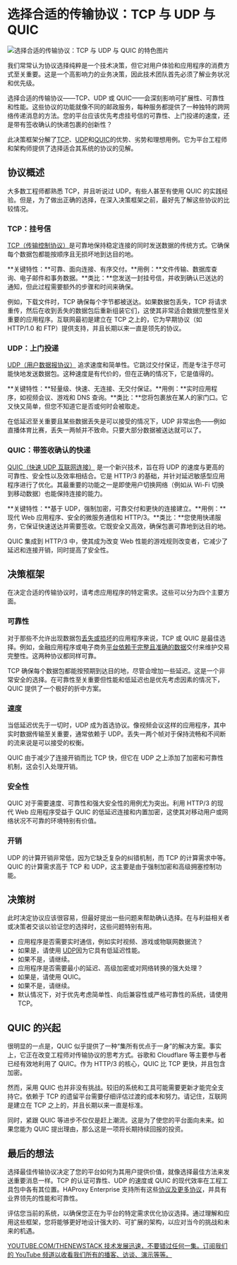 # 选择合适的传输协议：TCP 与 UDP 与 QUIC
![选择合适的传输协议：TCP 与 UDP 与 QUIC 的特色图片](https://cdn.thenewstack.io/media/2025/02/e1ce59c5-image2-1024x512.png)

我们常常认为协议选择纯粹是一个技术决策，但它对用户体验和应用程序的消费方式至关重要。这是一个高影响力的业务决策，因此技术团队首先必须了解业务状况和优先级。

选择合适的传输协议——TCP、UDP 或 QUIC——会深刻影响可扩展性、可靠性和性能。这些协议的功能就像不同的邮政服务，每种服务都提供了一种独特的跨网络传递消息的方法。您的平台应该优先考虑挂号信的可靠性、上门投递的速度，还是带有签收确认的快递包裹的创新性？

此决策框架分解了[TCP](https://thenewstack.io/50-years-later-vint-cerf-and-bob-kahn-remember-the-birth-of-tcp-ip/)、[UDP](https://thenewstack.io/http-3-replaces-tcp-with-udp-to-boost-network-speed-reliability/)和[QUIC](https://thenewstack.io/how-we-added-quic-support-to-openssl-without-patches-or-rebuilds/)的优势、劣势和理想用例。它为平台工程师和架构师提供了选择适合其系统的协议的见解。

## 协议概述

大多数工程师都熟悉 TCP，并且听说过 UDP。有些人甚至有使用 QUIC 的实践经验。但是，为了做出正确的选择，在深入决策框架之前，最好先了解这些协议的比较情况。

### TCP：挂号信

[TCP（传输控制协议）](https://www.haproxy.com/glossary/what-is-tcp)是可靠地保持稳定连接的同时发送数据的传统方式。它确保每个数据包都能按顺序且无损坏地到达目的地。

**关键特性：**可靠、面向连接、有序交付。**用例：**文件传输、数据库查询、电子邮件和事务数据。**类比：**您发送一封挂号信，并收到确认已送达的通知，但此过程需要额外的步骤和时间来确保。

例如，下载文件时，TCP 确保每个字节都被送达。如果数据包丢失，TCP 将请求重传，然后在收到丢失的数据包后重新组装它们，这使其非常适合数据完整性至关重要的应用程序。互联网最初是建立在 TCP 之上的，它为早期协议（如 HTTP/1.0 和 FTP）提供支持，并且长期以来一直是领先的协议。

### UDP：上门投递

[UDP（用户数据报协议）](https://www.haproxy.com/glossary/what-is-user-datagram-protocol-udp) 追求速度和简单性。它跳过交付保证，而是专注于尽可能快地发送数据包。这种速度是有代价的，但在正确的情况下，它是值得的。

**关键特性：**轻量级、快速、无连接、无交付保证。**用例：**实时应用程序，如视频会议、游戏和 DNS 查询。**类比：**您将包裹放在某人的家门口。它又快又简单，但您不知道它是否或何时会被取走。

在低延迟至关重要且某些数据丢失是可以接受的情况下，UDP 非常出色——例如直播体育比赛，丢失一两帧并不致命。只要大部分数据被送达就可以了。

### QUIC：带签收确认的快递

[QUIC（快速 UDP 互联网连接）](https://www.haproxy.com/glossary/what-is-quic) 是一个新兴技术，旨在将 UDP 的速度与更高的可靠性、安全性以及效率相结合。它是 HTTP/3 的基础，并针对延迟敏感型应用程序进行了优化。其最重要的功能之一是即使用户切换网络（例如从 Wi-Fi 切换到移动数据）也能保持连接的能力。

**关键特性：**基于 UDP，强制加密，可靠交付和更快的连接建立。**用例：**现代 Web 应用程序、安全的微服务通信和 HTTP/3。**类比：**您使用快递服务，它保证快速送达并需要签收。它既安全又高效，确保包裹可靠地到达目的地。

QUIC 集成到 HTTP/3 中，使其成为改变 Web 性能的游戏规则改变者，它减少了延迟和连接开销，同时提高了安全性。

## 决策框架

在决定合适的传输协议时，请考虑应用程序的特定需求。这些可以分为四个主要方面。

### 可靠性
对于那些不允许出现数据包[丢失或损坏](https://thenewstack.io/defining-low-data-loss-downtime-tolerances-in-kubernetes/)的应用程序来说，TCP 或 QUIC 是最佳选择。例如，金融应用程序或电子商务[平台依赖于完整且准确的数据](https://thenewstack.io/50-of-engineers-lack-trust-in-the-data-they-rely-on-most/)交付来维护交易完整性。这两种协议都同样可靠。

TCP 确保每个数据包都能按预期到达目的地，尽管会增加一些延迟。这是一个非常安全的选择。在可靠性至关重要但性能和低延迟也是优先考虑因素的情况下，QUIC 提供了一个极好的折中方案。

### 速度
当低延迟优先于一切时，UDP 成为首选协议。像视频会议这样的应用程序，其中实时数据传输至关重要，通常依赖于 UDP。丢失一两个帧对于保持流畅和不间断的流来说是可以接受的权衡。

QUIC 由于减少了连接开销而比 TCP 快，但它在 UDP 之上添加了加密和可靠性机制，这会引入处理开销。

### 安全性
QUIC 对于需要速度、可靠性和强大安全性的用例尤为突出。利用 HTTP/3 的现代 Web 应用程序受益于 QUIC 的低延迟连接和内置加密，这使其对移动用户或网络状况不可靠的环境特别有价值。

### 开销
UDP 的计算开销非常低，因为它缺乏复杂的纠错机制，而 TCP 的计算需求中等。QUIC 的计算需求高于 TCP 和 UDP，这主要是由于强制加密和高级拥塞控制功能。

## 决策树
此时决定协议应该很容易，但最好提出一些问题来帮助确认选择。在与利益相关者或决策者交谈以验证您的选择时，这些问题特别有用。

- 应用程序是否需要实时通信，例如实时视频、游戏或物联网数据流？
- 如果是，请使用 [UDP](https://www.haproxy.com/solutions/udp-load-balancing)因为它具有低延迟性能。
- 如果不是，请继续。
- 应用程序是否需要最小的延迟、高级加密或对网络转换的强大处理？
- 如果是，请使用 QUIC。
- 如果不是，请继续。
- 默认情况下，对于优先考虑简单性、向后兼容性或严格可靠性的系统，请使用 TCP。

## QUIC 的兴起
很明显的一点是，QUIC 似乎提供了一种“集所有优点于一身”的解决方案。事实上，它正在改变工程师对传输协议的思考方式。谷歌和 Cloudflare 等主要参与者已经有效地利用了 QUIC。作为 HTTP/3 的核心，QUIC 比 TCP 更快，并且包含加密。

然而，采用 QUIC 也并非没有挑战。较旧的系统和工具可能需要更新才能完全支持它。依赖于 TCP 的遗留平台需要仔细评估过渡的成本和努力。请记住，互联网是建立在 TCP 之上的，并且长期以来一直是标准。

同时，紧跟 QUIC 等进步不仅仅是赶上潮流。这是为了使您的平台面向未来。如果您能为 QUIC 提出理由，那么这是一项将长期持续回报的投资。

## 最后的想法
选择最佳传输协议决定了您的平台如何为其用户提供价值，就像选择最佳方法来发送重要消息一样。TCP 的认证可靠性、UDP 的速度或 QUIC 的现代效率在工程工具包中各有其位置。HAProxy Enterprise 支持所有这些[协议及更多协议](https://www.haproxy.com/blog/haproxy-protocol-support)，并具有业界领先的性能和可靠性。

评估您当前的系统，以确保您正在为平台的特定需求优化协议选择。通过理解和应用这些框架，您将能够更好地设计强大的、可扩展的架构，以应对当今的挑战和未来的机遇。

[YOUTUBE.COM/THENEWSTACK 技术发展迅速，不要错过任何一集。订阅我们的 YouTube 频道以收看我们所有的播客、访谈、演示等等。](https://youtube.com/thenewstack?sub_confirmation=1)